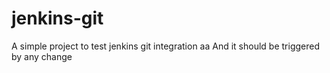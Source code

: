 # jenkins-git

A simple project to test jenkins git integration
aa
And it should be triggered by any change

